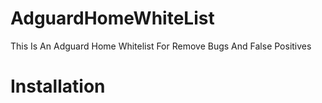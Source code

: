 # AdguardHomeWhiteList
This Is An Adguard Home Whitelist For Remove Bugs And False Positives

# Installation
